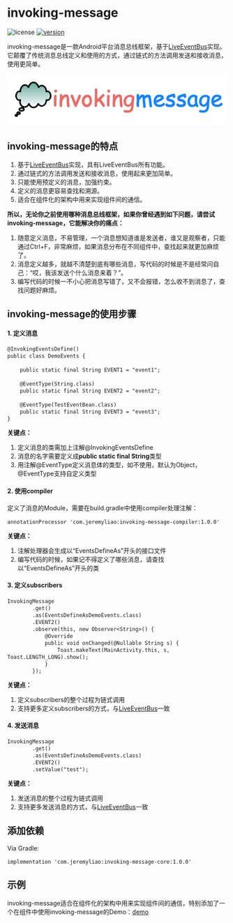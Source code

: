 # invoking-message
![license](https://img.shields.io/github/license/JeremyLiao/invoking-message.svg) [![version](https://img.shields.io/badge/JCenter-v1.0.0-blue.svg)](https://mvnrepository.com/artifact/com.jeremyliao/live-event-bus)

invoking-message是一款Android平台消息总线框架，基于[LiveEventBus](https://github.com/JeremyLiao/LiveEventBus)实现。它颠覆了传统消息总线定义和使用的方式，通过链式的方法调用发送和接收消息，使用更简单。

![logo](/images/logo.png)

## invoking-message的特点
1. 基于[LiveEventBus](https://github.com/JeremyLiao/LiveEventBus)实现，具有LiveEventBus所有功能。
2. 通过链式的方法调用发送和接收消息，使用起来更加简单。
3. 只能使用预定义的消息，加强约束。
4. 定义的消息更容易查找和溯源。
5. 适合在组件化的架构中用来实现组件间的通信。

**所以，无论你之前使用哪种消息总线框架，如果你曾经遇到如下问题，请尝试invoking-message，它能解决你的痛点：**
1. 随意定义消息，不易管理，一个消息想知道谁是发送者，谁又是观察者，只能通过Ctrl+F，非常麻烦，如果消息分布在不同组件中，查找起来就更加麻烦了。
2. 消息定义越多，就越不清楚到底有哪些消息，写代码的时候是不是经常问自己：“哎，我该发送个什么消息来着？”。
3. 编写代码的时候一不小心把消息写错了，又不会报错，怎么收不到消息了，查找问题好麻烦。

## invoking-message的使用步骤
#### 1. 定义消息

```
@InvokingEventsDefine()
public class DemoEvents {

    public static final String EVENT1 = "event1";

    @EventType(String.class)
    public static final String EVENT2 = "event2";

    @EventType(TestEventBean.class)
    public static final String EVENT3 = "event3";
}
```
**关键点：**
1. 定义消息的类需加上注解@InvokingEventsDefine
2. 消息的名字需要定义成**public static final String**类型
3. 用注解@EventType定义消息体的类型，如不使用，默认为Object，@EventType支持自定义类型

#### 2. 使用compiler
定义了消息的Module，需要在build.gradle中使用compiler处理注解：

```
annotationProcessor 'com.jeremyliao:invoking-message-compiler:1.0.0'
```
**关键点：**
1. 注解处理器会生成以“EventsDefineAs”开头的接口文件
2. 编写代码的时候，如果记不得定义了哪些消息，请查找以“EventsDefineAs”开头的类

#### 3. 定义subscribers

```
InvokingMessage
        .get()
        .as(EventsDefineAsDemoEvents.class)
        .EVENT2()
        .observe(this, new Observer<String>() {
            @Override
            public void onChanged(@Nullable String s) {
                Toast.makeText(MainActivity.this, s, Toast.LENGTH_LONG).show();
            }
        });
```
**关键点：**
1. 定义subscribers的整个过程为链式调用
2. 支持更多定义subscribers的方式，与[LiveEventBus](https://github.com/JeremyLiao/LiveEventBus)一致

#### 4. 发送消息

```
InvokingMessage
        .get()
        .as(EventsDefineAsDemoEvents.class)
        .EVENT2()
        .setValue("test");
```
**关键点：**
1. 发送消息的整个过程为链式调用
2. 支持更多发送消息的方式，与[LiveEventBus](https://github.com/JeremyLiao/LiveEventBus)一致

## 添加依赖
Via Gradle:

```
implementation 'com.jeremyliao:invoking-message-core:1.0.0'
```

## 示例
invoking-message适合在组件化的架构中用来实现组件间的通信，特别添加了一个在组件中使用invoking-message的Demo：[demo](https://github.com/JeremyLiao/invoking-message/tree/master/demo)
